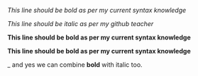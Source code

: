 *This line should be bold as per my current syntax knowledge*

_This line should be italic as per my github teacher_

**This line should be bold as per my current syntax knowledge**

__This line should be bold as per my current syntax knowledge__

_ and yes we can combine **bold** with italic too.
